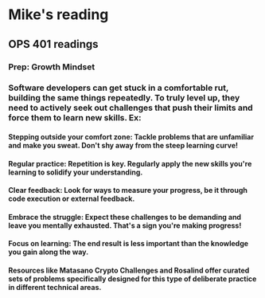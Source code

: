 # Mike's reading

## OPS 401 readings

### Prep: Growth Mindset

### Software developers can get stuck in a comfortable rut, building the same things repeatedly. To truly level up, they need to actively seek out challenges that push their limits and force them to learn new skills. Ex:

#### Stepping outside your comfort zone: Tackle problems that are unfamiliar and make you sweat. Don't shy away from the steep learning curve!
    
#### Regular practice: Repetition is key. Regularly apply the new skills you're learning to solidify your understanding.

#### Clear feedback: Look for ways to measure your progress, be it through code execution or external feedback.

#### Embrace the struggle: Expect these challenges to be demanding and leave you mentally exhausted. That's a sign you're making progress!

#### Focus on learning: The end result is less important than the knowledge you gain along the way.

#### Resources like Matasano Crypto Challenges and Rosalind offer curated sets of problems specifically designed for this type of deliberate practice in different technical areas.